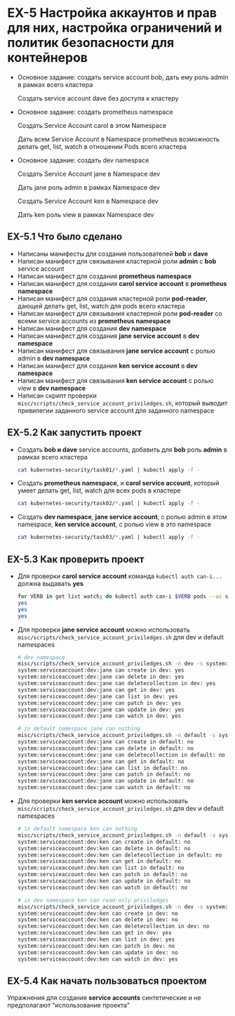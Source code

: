 # EX-5 Настройка аккаунтов и прав для них, настройка ограничений и политик безопасности для контейнеров

* Основное задание: создать service account bob, дать ему роль admin в рамках всего кластера
  
  Создать service account dave без доступа к кластеру

* Основное задание: создать prometheus namespace
  
  Создать Service Account carol в этом Namespace
  
  Дать всем Service Account в Namespace prometheus возможность делать get, list, watch в отношении Pods всего кластера

* Основное задание: создать dev namespace
  
  Создать Service Account jane в Namespace dev
  
  Дать jane роль admin в рамках Namespace dev
  
  Создать Service Account ken в Namespace dev
  
  Дать ken роль view в рамках Namespace dev

## EX-5.1 Что было сделано

* Написаны манифесты для создания пользователей **bob** и **dave**
* Написан манифест для связывания кластерной роли **admin** с **bob** service account
* Написан манифест для создания **prometheus namespace**
* Написан манифест для создания **carol service account** в **prometheus namespace**
* Написан манифест для создания кластерной роли **pod-reader**, дающей делать get, list, watch для pods всего кластера
* Написан манифест для связывания кластерной роли **pod-reader** со всеми service accounts из **prometheus namespace**
* Написан манифест для создания **dev namespace**
* Написан манифест для создания **jane service account** в **dev namespace**
* Написан манифест для связывания **jane service account** с ролью admin в **dev namespace**
* Написан манифест для создания **ken service account** в **dev namespace**
* Написан манифест для связывания **ken service account** с ролью view в **dev namespace**
* Написан скрипт проверки `misc/scripts/check_service_account_priviledges.sh`, который выводит привилегии заданного service account для заданного namespace
  
## EX-5.2 Как запустить проект

* Создать **bob и dave** service accounts, добавить для **bob** роль **admin** в рамках всего кластера

  ```bash
  cat kubernetes-security/task01/*.yaml | kubectl apply -f -
  ```

* Создать **prometheus namespace**, и **carol service account**, который умеет делать get, list, watch для всех pods в кластере

  ```bash
  cat kubernetes-security/task02/*.yaml | kubectl apply -f -
  ```

* Создать **dev namespace**, **jane service account**, с ролью admin в этом namespace, **ken service account**, с ролью view в это namespace

  ```bash
  cat kubernetes-security/task03/*.yaml | kubectl apply -f -
  ```

## EX-5.3 Как проверить проект

* Для проверки **carol service account** команда `kubectl auth can-i...` должна выдавать **yes**

  ```bash
  for VERB in get list watch; do kubectl auth can-i $VERB pods --as system:serviceaccount:prometheus:carol; done
  yes
  yes
  yes
  ```

* Для проверки **jane service account** можно использовать `misc/scripts/check_service_account_priviledges.sh` для dev и default namespaces
  
  ```bash
  # dev namespace
  misc/scripts/check_service_account_priviledges.sh -n dev -s system:serviceaccount:dev:jane
  system:serviceaccount:dev:jane can create in dev: yes
  system:serviceaccount:dev:jane can delete in dev: yes
  system:serviceaccount:dev:jane can deletecollection in dev: yes
  system:serviceaccount:dev:jane can get in dev: yes
  system:serviceaccount:dev:jane can list in dev: yes
  system:serviceaccount:dev:jane can patch in dev: yes
  system:serviceaccount:dev:jane can update in dev: yes
  system:serviceaccount:dev:jane can watch in dev: yes
  ```
  
  ```bash
  # in default namespace jane can nothing
  misc/scripts/check_service_account_priviledges.sh -n default -s system:serviceaccount:dev:jane
  system:serviceaccount:dev:jane can create in default: no
  system:serviceaccount:dev:jane can delete in default: no
  system:serviceaccount:dev:jane can deletecollection in default: no
  system:serviceaccount:dev:jane can get in default: no
  system:serviceaccount:dev:jane can list in default: no
  system:serviceaccount:dev:jane can patch in default: no
  system:serviceaccount:dev:jane can update in default: no
  system:serviceaccount:dev:jane can watch in default: no
  ```

* Для проверки **ken service account** можно использовать `misc/scripts/check_service_account_priviledges.sh` для dev и default namespaces

  ```bash
  # in default namespace ken can nothing
  misc/scripts/check_service_account_priviledges.sh -n default -s system:serviceaccount:dev:ken
  system:serviceaccount:dev:ken can create in default: no
  system:serviceaccount:dev:ken can delete in default: no
  system:serviceaccount:dev:ken can deletecollection in default: no
  system:serviceaccount:dev:ken can get in default: no
  system:serviceaccount:dev:ken can list in default: no
  system:serviceaccount:dev:ken can patch in default: no
  system:serviceaccount:dev:ken can update in default: no
  system:serviceaccount:dev:ken can watch in default: no
  ```

  ```bash
  # in dev namespace ken can read-only priviledges
  misc/scripts/check_service_account_priviledges.sh -n dev -s system:serviceaccount:dev:ken
  system:serviceaccount:dev:ken can create in dev: no
  system:serviceaccount:dev:ken can delete in dev: no
  system:serviceaccount:dev:ken can deletecollection in dev: no
  system:serviceaccount:dev:ken can get in dev: yes
  system:serviceaccount:dev:ken can list in dev: yes
  system:serviceaccount:dev:ken can patch in dev: no
  system:serviceaccount:dev:ken can update in dev: no
  system:serviceaccount:dev:ken can watch in dev: yes
  ```

## EX-5.4 Как начать пользоваться проектом

Упражнения для создания **service accounts** синтетические и не предполагают "использование проекта"
